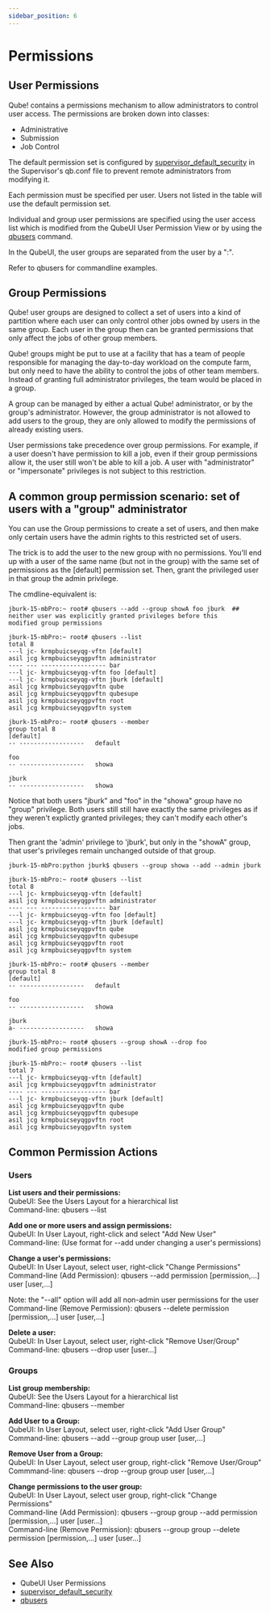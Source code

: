 ```yaml
---
sidebar_position: 6
---
```


# Permissions

## User Permissions
Qube! contains a permissions mechanism to allow administrators to control user access. The permissions are broken down into classes:

* Administrative
* Submission
* Job Control

The default permission set is configured by [supervisor_default_security](../configuration-parameter-reference/supervisor_default_security) in the Supervisor's qb.conf file to prevent remote administrators from modifying it.

Each permission must be specified per user. Users not listed in the table will use the default permission set. 

Individual and group user permissions are specified using the user access list which is modified from the QubeUI User Permission View or by using the [qbusers](/Documentation/advanced-users-guide/command-line-reference/qbusers) command.

In the QubeUI, the user groups are separated from the user by a ":".

Refer to qbusers for commandline examples.

## Group Permissions

Qube! user groups are designed to collect a set of users into a kind of partition where each user can only control other jobs owned by users in the same group. Each user in the group then can be granted permissions that only affect the jobs of other group members.

Qube! groups might be put to use at a facility that has a team of people responsible for managing the day-to-day workload on the compute farm, but only need to have the ability to control the jobs of other team members. Instead of granting full administrator privileges, the team would be placed in a group.

A group can be managed by either a actual Qube! administrator, or by the group's administrator. However, the group administrator is not allowed to add users to the group, they are only allowed to modify the permissions of already existing users.

User permissions take precedence over group permissions. For example, if a user doesn't have permission to kill a job, even if their group permissions allow it, the user still won't be able to kill a job. A user with "administrator" or "impersonate" privileges is not subject to this restriction.

## A common group permission scenario: set of users with a "group" administrator

You can use the Group permissions to create a set of users, and then make only certain users have the admin rights to this restricted set of users.

The trick is to add the user to the new group with no permissions. You'll end up with a user of the same name (but not in the group) with the same set of permissions as the [default] permission set. Then, grant the privileged user in that group the admin privilege.

The cmdline-equivalent is:

```
jburk-15-mbPro:~ root# qbusers --add --group showA foo jburk  ## neither user was explicitly granted privileges before this
modified group permissions

jburk-15-mbPro:~ root# qbusers --list
total 8
---l jc- krmpbuicseyqg-vftn [default]
asil jcg krmpbuicseyqgpvftn administrator
---- --- ------------------ bar
---l jc- krmpbuicseyqg-vftn foo [default] 
---l jc- krmpbuicseyqg-vftn jburk [default] 
asil jcg krmpbuicseyqgpvftn qube
asil jcg krmpbuicseyqgpvftn qubesupe
asil jcg krmpbuicseyqgpvftn root
asil jcg krmpbuicseyqgpvftn system

jburk-15-mbPro:~ root# qbusers --member  
group total 8
[default]
-- ------------------   default

foo
-- ------------------   showa

jburk
-- ------------------   showa
```

Notice that both users "jburk" and "foo" in the "showa" group have no "group" privilege. Both users still still have exactly the same privileges as if they weren't explictly granted privileges; they can't modify each other's jobs.

Then grant the 'admin' privilege to 'jburk', but only in the "showA" group, that user's privileges remain unchanged outside of that group.

```
jburk-15-mbPro:python jburk$ qbusers --group showa --add --admin jburk
 
jburk-15-mbPro:~ root# qbusers --list 
total 8
---l jc- krmpbuicseyqg-vftn [default]
asil jcg krmpbuicseyqgpvftn administrator
---- --- ------------------ bar
---l jc- krmpbuicseyqg-vftn foo [default] 
---l jc- krmpbuicseyqg-vftn jburk [default] 
asil jcg krmpbuicseyqgpvftn qube
asil jcg krmpbuicseyqgpvftn qubesupe
asil jcg krmpbuicseyqgpvftn root
asil jcg krmpbuicseyqgpvftn system

jburk-15-mbPro:~ root# qbusers --member     
group total 8
[default]
-- ------------------   default

foo
-- ------------------   showa

jburk
a- ------------------   showa

jburk-15-mbPro:~ root# qbusers --group showA --drop foo
modified group permissions

jburk-15-mbPro:~ root# qbusers --list 
total 7
---l jc- krmpbuicseyqg-vftn [default]
asil jcg krmpbuicseyqgpvftn administrator
---- --- ------------------ bar
---l jc- krmpbuicseyqg-vftn jburk [default] 
asil jcg krmpbuicseyqgpvftn qube
asil jcg krmpbuicseyqgpvftn qubesupe
asil jcg krmpbuicseyqgpvftn root
asil jcg krmpbuicseyqgpvftn system
```

## Common Permission Actions

### Users
**List users and their permissions:** \
QubeUI: See the Users Layout for a hierarchical list \
Command-line: qbusers --list

**Add one or more users and assign permissions:** \
QubeUI: In User Layout, right-click and select "Add New User" \
Command-line: (Use format for --add under changing a user's permissions)

**Change a user's permissions:** \
QubeUI: In User Layout, select user, right-click "Change Permissions" \
Command-line (Add Permission): qbusers --add permission [permission,...] user [user,...]

Note: the "--all" option will add all non-admin user permissions for the user \
Command-line (Remove Permission): qbusers --delete permission [permission,...] user [user,...]

**Delete a user:** \
QubeUI: In User Layout, select user, right-click "Remove User/Group" \
Command-line: qbusers --drop user [user...] 

### Groups
**List group membership:** \
QubeUI: See the Users Layout for a hierarchical list \
Command-line: qbusers --member

**Add User to a Group:** \
QubeUI: In User Layout, select user, right-click "Add User Group" \
Command-line: qbusers --add --group group user [user,...]

**Remove User from a Group:** \
QubeUI: In User Layout, select user group, right-click "Remove User/Group" \
Commmand-line: qbusers --drop --group group user [user,...]

**Change permissions to the user group:** \
QubeUI: In User Layout, select user group, right-click "Change Permissions"\
Command-line (Add Permission): qbusers --group group --add permission [permission,...] user [user...]\
Command-line (Remove Permission): qbusers --group group --delete permission [permission,...] user [user...]

## See Also
* QubeUI User Permissions
* [supervisor_default_security](../configuration-parameter-reference/supervisor_default_security)
* [qbusers](/advanced-users-guide/command-line-reference/qbusers)

